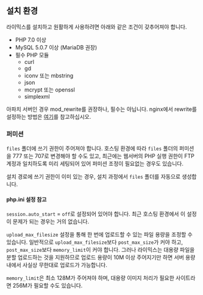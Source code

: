 설치 환경
---------

라이믹스를 설치하고 원활하게 사용하려면 아래와 같은 조건이 갖추어져야 합니다.

  - PHP 7.0 이상
  - MySQL 5.0.7 이상 (MariaDB 권장)
  - 필수 PHP 모듈
    - curl
    - gd
    - iconv 또는 mbstring
    - json
    - mcrypt 또는 openssl
    - simplexml

아파치 서버인 경우 mod_rewrite를 권장하나, 필수는 아닙니다.
nginx에서 rewrite를 설정하는 방법은 [여기](nginx.md)를 참고하십시오.

### 퍼미션

`files` 폴더에 쓰기 권한이 주어져야 합니다.
호스팅 환경에 따라 `files` 폴더의 퍼미션을 777 또는 707로 변경해야 할 수도 있고,
최근에는 웹서버의 PHP 실행 권한이 FTP 계정과 일치하도록 미리 세팅되어 있어
퍼미션 조정이 필요없는 경우도 있습니다.

설치 경로에 쓰기 권한이 이미 있는 경우, 설치 과정에서 `files` 폴더를 자동으로 생성합니다.

#### php.ini 설정 참고

`session.auto_start` = `off`로 설정되어 있어야 합니다.
최근 호스팅 환경에서 이 설정이 문제가 되는 경우는 거의 없습니다.

`upload_max_filesize` 설정을 통해 한 번에 업로드할 수 있는 파일 용량을 조정할 수 있습니다.
일반적으로 `upload_max_filesize`보다 `post_max_size`가 커야 하고, `post_max_size`보다 `memory_limit`이 커야 합니다.
그러나 라이믹스는 대용량 파일을 분할 업로드하는 것을 지원하므로 업로드 용량이 10M 이상 주어지기만 하면
서버 용량 내에서 사실상 무한대로 업로드가 가능합니다.

`memory_limit`은 최소 128M가 주어져야 하며, 대용량 이미지 처리가 필요한 사이트라면 256M가 필요할 수도 있습니다.
